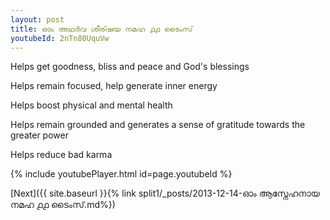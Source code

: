 ```yaml
---
layout: post
title: ഓം അഥർവ ശീര്ഷയ നമഹ ൧൧ ടൈംസ്
youtubeId: 2nTn80UquVw
---
```

 
 
Helps get goodness, bliss and peace and God's blessings
 
Helps remain focused, help generate inner energy 
 
Helps boost physical and mental health 
 
Helps remain grounded and generates a sense of gratitude towards the greater power 
 
Helps reduce bad karma
 
 
 
 


{% include youtubePlayer.html id=page.youtubeId %}
 
[Next]({{ site.baseurl }}{% link  split1/_posts/2013-12-14-ഓം ആസ്നേഹനായ നമഹ ൧൧ ടൈംസ്.md%})
 
